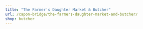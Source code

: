 ```yaml
---
title: "The Farmer's Daughter Market & Butcher"
url: /capon-bridge/the-farmers-daughter-market-and-butcher/
shop: butcher
---
```

